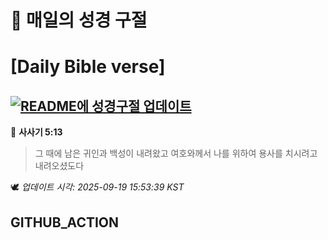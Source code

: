 # 🙏 매일의 성경 구절
# [Daily Bible verse]
## [![README에 성경구절 업데이트](https://github.com/DONGSUKA/first_test/actions/workflows/update-readme-bible.yml/badge.svg)](https://github.com/DONGSUKA/first_test/actions/workflows/update-readme-bible.yml)
<!-- START_BIBLE_VERSE -->
📖 **사사기 5:13**
> 그 때에 남은 귀인과 백성이 내려왔고 여호와께서 나를 위하여 용사를 치시려고 내려오셨도다

🕊️ _업데이트 시각: 2025-09-19 15:53:39 KST_
  <!-- END_BIBLE_VERSE -->
## GITHUB_ACTION

